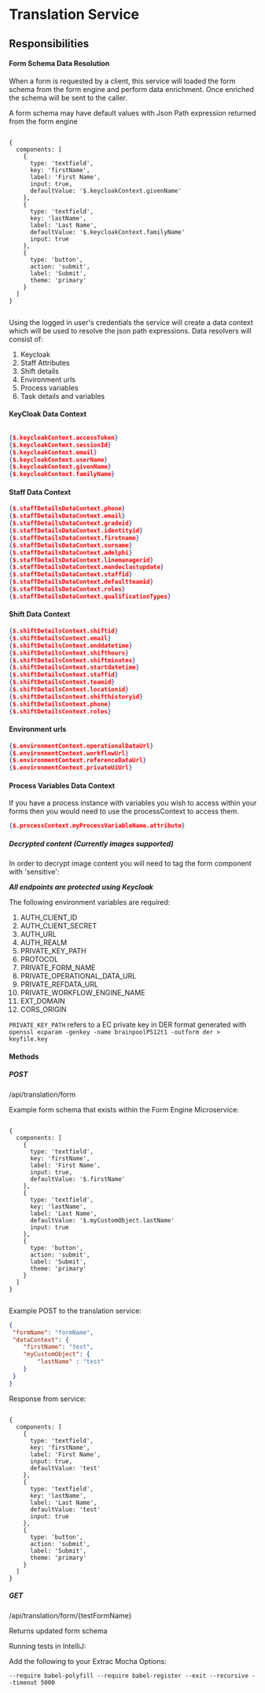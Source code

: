 # Translation Service

## Responsibilities

#### Form Schema Data Resolution

When a form is requested by a client, this service will loaded the form schema from the form engine and perform data enrichment. Once enriched the schema will be sent to the caller.

A form schema may have default values with Json Path expression returned from the form engine

```$json

{
  components: [
    {
      type: 'textfield',
      key: 'firstName',
      label: 'First Name',
      input: true,
      defaultValue: '$.keycloakContext.givenName'
    },
    {
      type: 'textfield',
      key: 'lastName',
      label: 'Last Name',
      defaultValue: '$.keycloakContext.familyName'
      input: true
    },
    {
      type: 'button',
      action: 'submit',
      label: 'Submit',
      theme: 'primary'
    }
  ]
}


```

Using the logged in user's credentials the service will create a data context which will be used to resolve the json path expressions. Data resolvers will consist of:

1. Keycloak
2. Staff Attributes
3. Shift details
4. Environment urls
5. Process variables
6. Task details and variables

#### KeyCloak Data Context
```json

{$.keycloakContext.accessToken}
{$.keycloakContext.sessionId}
{$.keycloakContext.email}
{$.keycloakContext.userName}
{$.keycloakContext.givenName}
{$.keycloakContext.familyName}

```

#### Staff Data Context

```json
{$.staffDetailsDataContext.phone}
{$.staffDetailsDataContext.email}
{$.staffDetailsDataContext.gradeid}
{$.staffDetailsDataContext.identityid}
{$.staffDetailsDataContext.firstname}
{$.staffDetailsDataContext.surname}
{$.staffDetailsDataContext.adelphi}
{$.staffDetailsDataContext.linemanagerid}
{$.staffDetailsDataContext.mandeclastupdate}
{$.staffDetailsDataContext.staffid}
{$.staffDetailsDataContext.defaultteamid}
{$.staffDetailsDataContext.roles}
{$.staffDetailsDataContext.qualificationTypes}

```

#### Shift Data Context
```json
{$.shiftDetailsContext.shiftid}
{$.shiftDetailsContext.email}
{$.shiftDetailsContext.enddatetime}
{$.shiftDetailsContext.shifthours}
{$.shiftDetailsContext.shiftminutes}
{$.shiftDetailsContext.startdatetime}
{$.shiftDetailsContext.staffid}
{$.shiftDetailsContext.teamid}
{$.shiftDetailsContext.locationid}
{$.shiftDetailsContext.shifthistoryid}
{$.shiftDetailsContext.phone}
{$.shiftDetailsContext.roles}

```

#### Environment urls
```json
{$.environmentContext.operationalDataUrl}
{$.environmentContext.workflowUrl}
{$.environmentContext.referenceDataUrl}
{$.environmentContext.privateUiUrl}
```

#### Process Variables Data Context
If you have a process instance with variables you wish to access within your forms then you would need to use the processContext to access them.
```json
{$.processContext.myProcessVariableName.attribute}
```

##### Decrypted content (Currently images supported)

In order to decrypt image content you will need to tag the form component with 'sensitive':


**_All endpoints are protected using Keycloak_**

The following environment variables are required:

1. AUTH\_CLIENT\_ID
1. AUTH\_CLIENT\_SECRET
2. AUTH\_URL
3. AUTH\_REALM
3. PRIVATE\_KEY\_PATH
4. PROTOCOL
5. PRIVATE\_FORM\_NAME
6. PRIVATE\_OPERATIONAL\_DATA\_URL
7. PRIVATE\_REFDATA\_URL
8. PRIVATE\_WORKFLOW\_ENGINE\_NAME
9. EXT\_DOMAIN
9. CORS\_ORIGIN

`PRIVATE_KEY_PATH` refers to a EC private key in DER format generated with `openssl ecparam -genkey -name brainpoolP512t1 -outform der > keyfile.key`


#### Methods

##### POST

/api/translation/form

Example form schema that exists within the Form Engine Microservice:
```$json

{
  components: [
    {
      type: 'textfield',
      key: 'firstName',
      label: 'First Name',
      input: true,
      defaultValue: '$.firstName'
    },
    {
      type: 'textfield',
      key: 'lastName',
      label: 'Last Name',
      defaultValue: '$.myCustomObject.lastName'
      input: true
    },
    {
      type: 'button',
      action: 'submit',
      label: 'Submit',
      theme: 'primary'
    }
  ]
}


```

Example POST to the translation service:

```json
{
 "formName": "formName",
 "dataContext": {
    "firstName": "test",
    "myCustomObject": {
        "lastName" : "test"
    }
 }
}
```
Response from service:

```$json

{
  components: [
    {
      type: 'textfield',
      key: 'firstName',
      label: 'First Name',
      input: true,
      defaultValue: 'test'
    },
    {
      type: 'textfield',
      key: 'lastName',
      label: 'Last Name',
      defaultValue: 'test'
      input: true
    },
    {
      type: 'button',
      action: 'submit',
      label: 'Submit',
      theme: 'primary'
    }
  ]
}

```

##### GET


/api/translation/form/{testFormName}

Returns updated form schema


Running tests in IntelliJ:

Add the following to your Extrac Mocha Options:
```text
--require babel-polyfill --require babel-register --exit --recursive --timeout 5000
```

